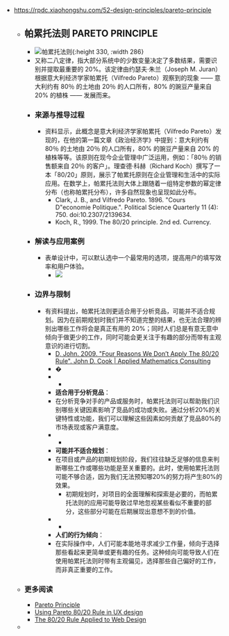 - https://rpdc.xiaohongshu.com/52-design-principles/pareto-principle
	- ## **帕累托法则 PARETO PRINCIPLE**
		- ![帕累托法则](https://picasso-static.xiaohongshu.com/fe-platform/141e702d23eabd45ff96fdcf7be273eae80d54db.gif){:height 330, :width 286}
		- 又称二八定律，指大部分系统中的少数变量决定了多数结果，需要识别并提取最重要的 20%。该定律由约瑟夫·朱兰（Joseph M. Juran）根据意大利经济学家帕累托（Vilfredo Pareto）观察到的现象 —— 意大利约有 80％ 的土地由 20％ 的人口所有，80% 的豌豆产量来自 20% 的植株 —— 发展而来。
		- ### 来源与推导过程
			- 资料显示，此概念是意大利经济学家帕累托（Vilfredo Pareto）发现的，在他的第一篇文章《政治经济学》中提到：意大利约有 80％ 的土地由 20％ 的人口所有，80% 的豌豆产量来自 20% 的植株等等。该原则在现今企业管理中广泛运用，例如：「80％ 的销售额来自 20％ 的客户」。理查德·科赫（Richard Koch）撰写了一本「80/20」原则，展示了帕累托原则在企业管理和生活中的实际应用。在数学上，帕累托法则大体上跟随着一组特定参数的幂定律分布（也称帕累托分布），许多自然现象也呈现如此分布。
				- Clark, J. B., and Vilfredo Pareto. 1896. "Cours D"economie Politique.". Political Science Quarterly 11 (4): 750. doi:10.2307/2139634.
				- Koch, R., 1999. The 80/20 principle. 2nd ed. Currency.
		- ### 解读与应用案例
			- 表单设计中，可以默认选中一个最常用的选项，提高用户的填写效率和用户体验。
				- ![](https://picasso-static.xiaohongshu.com/fe-platform/2f0eb674f38eafe5498a1bb0a10897fd7a64a2db.png)
		- ### 边界与限制
			- 有资料提出，帕累托法则更适合用于分析竞品，可能并不适合规划。因为在前期规划时我们并不知道完整的结果，也无法合理的辨别出哪些工作将会是真正有用的 20%；同时人们总是有意无意中倾向于做更少的工作，同时可能会更关注于有趣的部分而带有主观意识的进行切割。
				- [D, John. 2009. "Four Reasons We Don’t Apply The 80/20 Rule". John D. Cook | Applied Mathematics Consulting](https://www.johndcook.com/blog/2009/02/03/obstacles-to-applying-pareto-rule/)
				- �
				- -
				- **适合用于分析竞品**：
				- 在分析竞争对手的产品或服务时，帕累托法则可以帮助我们识别哪些关键因素影响了竞品的成功或失败。通过分析20%的关键特性或功能，我们可以理解这些因素如何贡献了竞品80%的市场表现或客户满意度。
				- -
				- **可能并不适合规划**：
				- 在项目或产品的初期规划阶段，我们往往缺乏足够的信息来判断哪些工作或哪些功能是至关重要的。此时，使用帕累托法则可能不够合适，因为我们无法预知哪20%的努力将产生80%的效果。
					- 初期规划时，对项目的全面理解和探索是必要的，而帕累托法则的应用可能导致过早地忽视某些看似不重要的部分，这些部分可能在后期展现出意想不到的价值。
				- -
				- **人们的行为倾向**：
				- 在实际操作中，人们可能本能地寻求减少工作量，倾向于选择那些看起来更简单或更有趣的任务。这种倾向可能导致人们在使用帕累托法则时带有主观偏见，选择那些自己偏好的工作，而非真正重要的工作。
	- ### 更多阅读
		- [Pareto Principle](https://lawsofux.com/pareto-principle/)
		- [Using Pareto 80/20 Rule in UX design](https://ux360.design/80-20-rule-design/)
		- [The 80/20 Rule Applied to Web Design](https://www.webdesignerdepot.com/2011/02/the-8020-rule-applied-to-web-design/)
	-